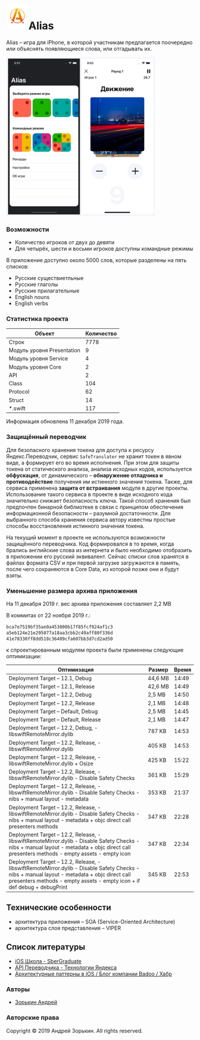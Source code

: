 <img align="left" width="60" height="60" src="AliasGame/Supporting%20Files/Assets.xcassets/AppIcon.appiconset/Icon-120.png?raw=true">

# Alias
Alias – игра для iPhone, в которой участникам предлагается поочередно или объяснять появляющиеся слова, или отгадывать их.

<p align="left">
<img width="400" src="pictures/preview-1000.jpg">
</p>

### Возможности
- Количество игроков от двух до девяти
- Для четырёх, шести и восьми игроков доступны командные режимы

В приложение доступно около 5000 слов, которые разделены на пять списков:
- Русские существиетльные
- Русские глаголы
- Русские прилагательные
- English nouns
- English verbs

### Статистика проекта

| Объект                               | Количество |
|--------------------------------------|------------|
| Строк                                | 7778       |
| Модуль уровня Presentation           | 9          |
| Модуль уровня Service                | 4          |
| Модуль уровня Core                   | 2          |
| API                                  | 2          |
| Class                                | 104        |
| Protocol                             | 62         |
| Struct                               | 14         |
| *\.swift                             | 117        |

Информация обновлена 11 декабря 2019 года.

### Защищённый переводчик

Для безопасного хранения токена для доступа к ресурсу Яндекс.Переводчик, сервис `SafeTranslater` не хранит токен в явном виде, а формирует его во время исполнения. При этом для защиты токена от статического анализа, анализа исходных кодов, используется **обфускация**, от динамического – **обнаружение отладчика и противодействие** получения им истинного значения токена. Также, для сервиса применена **защита от встраивания** модуля в другие проекты. Использование такого сервиса в проекте в виде исходного кода значительно снижает безопасность ключа. Такой способ хранения был предпочтен бинарной библиотеке в связи с принципом обеспечения информационной безопасности – разумной достаточности. Для выбранного способа хранения сервиса автору известны простые способы восстановления истинного значения токена.

На текущий момент в проекте не используются возможности защищённого переводчика. Код формировался в то время, когда брались английские слова из интернета и было необходимо отобразить в приложении его русский эквивалент. Сейчас списки слов хранятся в файлах формата CSV и при первой загрузке загружаются в память, после чего сохраняются в Core Data, из которой позже они и будут взяты.


### Уменьшение размера архива приложения

На 11 декабря 2019 г. вес архива приложения составляет 2,2 MB

В коммитах от 22 ноября 2019 г.:
```
bca7e7519bf35ae0a453000b17f85fcf924af1c3
a5eb124e21e295077a18aa3cbb2c49aff80f336d
41e78330ff8dd518c36409cfa607bb3d7cd2ad50
```
 к спроектированным модулям проекта были применены следующие оптимизации:


| Оптимизация                                                                                                                                                                                                                         | Размер | Время |
|-------------------------------------------------------------------------------------------------------------------------------------------------------------------------------------------------------------------------------------|---------------|-------|
| Deployment Target – 12\.1, Debug                                                                                                                                                                                                    | 44,6 MB       | 14:49 |
| Deployment Target – 12\.1, Release                                                                                                                                                                                                  | 42,6 MB       | 14:49 |
| Deployment Target – 12\.2, Debug                                                                                                                                                                                                    | 2,5 MB        | 14:50 |
| Deployment Target – 12\.2, Release                                                                                                                                                                                                  | 2,1 MB        | 14:48 |
| Deployment Target – Default, Debug                                                                                                                                                                                                  | 2,5 MB        | 14:45 |
| Deployment Target – Default, Release                                                                                                                                                                                                | 2,1 MB        | 14:47 |
| Deployment Target – 12\.2, Debug, \- libswiftRemoteMirror\.dylib                                                                                                                                                                    | 787 KB        | 14:53 |
| Deployment Target – 12\.2, Release, \- libswiftRemoteMirror\.dylib                                                                                                                                                                  | 405 KB        | 14:53 |
| Deployment Target – 12\.2, Release, \- libswiftRemoteMirror\.dylib \+ Osize                                                                                                                                                         | 425 KB        | 15:22 |
| Deployment Target – 12\.2, Release, \- libswiftRemoteMirror\.dylib \- Disable Safety Checks                                                                                                                                         | 361 KB        | 15:29 |
| Deployment Target – 12\.2, Release, \- libswiftRemoteMirror\.dylib \- Disable Safety Checks \- nibs \+ manual layout \- metadata                                                                                                    | 353 KB        | 21:37 |
| Deployment Target – 12\.2, Release, \- libswiftRemoteMirror\.dylib \- Disable Safety Checks \- nibs \+ manual layout \- metadata \+ objc direct call presenters methods                                                             | 347 KB        | 22:28 |
| Deployment Target – 12\.2, Release, \- libswiftRemoteMirror\.dylib \- Disable Safety Checks \- nibs \+ manual layout \- metadata \+ objc direct call presenters methods \- empty assets \- empty icon                               | 347 KB        | 22:34 |
| Deployment Target – 12\.2, Release, \- libswiftRemoteMirror\.dylib \- Disable Safety Checks \- nibs \+ manual layout \- metadata \+ objc direct call presenters methods \- empty assets \- empty icon \+ if def debug \+ debugPrint | 345 KB        | 22:53 |

## Технические особенности
- архитектура приложения – SOA (Service-Oriented Architecture)
- архитектура слоя представления – VIPER

## Список литературы
* [iOS Школа - SberGraduate](https://sbergraduate.ru/ios-school/)
* [API Переводчика - Технологии Яндекса](https://yandex.ru/dev/translate/)
* [Архитектурные паттерны в iOS / Блог компании Badoo / Хабр](https://habr.com/ru/company/badoo/blog/281162/)

### Авторы
* [Зорькин Андрей](https://github.com/zooorkin)

### Авторские права
Copyright © 2019 Андрей Зорькин. All rights reserved.
